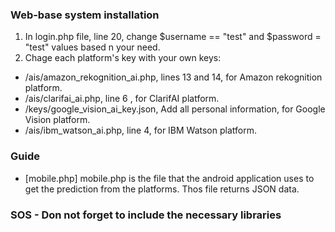 ### Web-base system installation

1. In login.php file, line 20, change $username == "test" and $password = "test" values based n your need.
2. Chage each platform's key with your own keys:
  - /ais/amazon_rekognition_ai.php, lines 13 and 14, for Amazon rekognition platform.
  - /ais/clarifai_ai.php, line 6 , for ClarifAI platform.
  - /keys/google_vision_ai_key.json, Add all personal information, for Google Vision platform.
  - /ais/ibm_watson_ai.php, line 4, for IBM Watson platform.
  


### Guide
- [mobile.php] mobile.php is the file that the android application uses to get the prediction from the platforms. Thos file returns JSON data.

### SOS - Don not forget to include the necessary libraries
